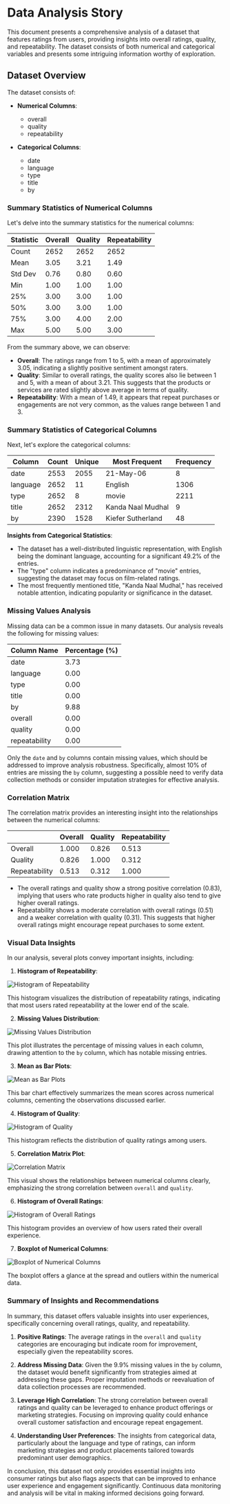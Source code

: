 # Data Analysis Story

This document presents a comprehensive analysis of a dataset that features ratings from users, providing insights into overall ratings, quality, and repeatability. The dataset consists of both numerical and categorical variables and presents some intriguing information worthy of exploration.

## Dataset Overview

The dataset consists of:

- **Numerical Columns**: 
  - overall
  - quality
  - repeatability
      
- **Categorical Columns**: 
  - date
  - language
  - type
  - title
  - by
  
### Summary Statistics of Numerical Columns

Let's delve into the summary statistics for the numerical columns:

| Statistic | Overall     | Quality      | Repeatability |
|-----------|-------------|--------------|---------------|
| Count     | 2652        | 2652         | 2652          |
| Mean      | 3.05        | 3.21         | 1.49          |
| Std Dev   | 0.76        | 0.80         | 0.60          |
| Min       | 1.00        | 1.00         | 1.00          |
| 25%       | 3.00        | 3.00         | 1.00          |
| 50%       | 3.00        | 3.00         | 1.00          |
| 75%       | 3.00        | 4.00         | 2.00          |
| Max       | 5.00        | 5.00         | 3.00          |

From the summary above, we can observe:

- **Overall**: The ratings range from 1 to 5, with a mean of approximately 3.05, indicating a slightly positive sentiment amongst raters.
- **Quality**: Similar to overall ratings, the quality scores also lie between 1 and 5, with a mean of about 3.21. This suggests that the products or services are rated slightly above average in terms of quality.
- **Repeatability**: With a mean of 1.49, it appears that repeat purchases or engagements are not very common, as the values range between 1 and 3.

### Summary Statistics of Categorical Columns

Next, let's explore the categorical columns:

| Column    | Count | Unique | Most Frequent       | Frequency |
|-----------|-------|--------|---------------------|----------|
| date      | 2553  | 2055   | 21-May-06           | 8        |
| language  | 2652  | 11     | English             | 1306     |
| type      | 2652  | 8      | movie               | 2211     |
| title     | 2652  | 2312   | Kanda Naal Mudhal   | 9        |
| by        | 2390  | 1528   | Kiefer Sutherland    | 48       |

**Insights from Categorical Statistics**:
- The dataset has a well-distributed linguistic representation, with English being the dominant language, accounting for a significant 49.2% of the entries.
- The "type" column indicates a predominance of "movie" entries, suggesting the dataset may focus on film-related ratings.
- The most frequently mentioned title, "Kanda Naal Mudhal," has received notable attention, indicating popularity or significance in the dataset.

### Missing Values Analysis

Missing data can be a common issue in many datasets. Our analysis reveals the following for missing values:

| Column Name | Percentage (%) |
|-------------|----------------|
| date        | 3.73           |
| language    | 0.00           |
| type        | 0.00           |
| title       | 0.00           |
| by          | 9.88           |
| overall     | 0.00           |
| quality     | 0.00           |
| repeatability| 0.00          |

Only the `date` and `by` columns contain missing values, which should be addressed to improve analysis robustness. Specifically, almost 10% of entries are missing the `by` column, suggesting a possible need to verify data collection methods or consider imputation strategies for effective analysis.

### Correlation Matrix

The correlation matrix provides an interesting insight into the relationships between the numerical columns:

|              | Overall | Quality | Repeatability |
|--------------|---------|---------|---------------|
| Overall      | 1.000   | 0.826   | 0.513         |
| Quality      | 0.826   | 1.000   | 0.312         |
| Repeatability | 0.513  | 0.312   | 1.000         |

- The overall ratings and quality show a strong positive correlation (0.83), implying that users who rate products higher in quality also tend to give higher overall ratings.
- Repeatability shows a moderate correlation with overall ratings (0.51) and a weaker correlation with quality (0.31). This suggests that higher overall ratings might encourage repeat purchases to some extent.

### Visual Data Insights

In our analysis, several plots convey important insights, including:

1. **Histogram of Repeatability**: 

![Histogram of Repeatability](histogram_repeatability.png)

This histogram visualizes the distribution of repeatability ratings, indicating that most users rated repeatability at the lower end of the scale.

2. **Missing Values Distribution**: 

![Missing Values Distribution](missing_values.png)

This plot illustrates the percentage of missing values in each column, drawing attention to the `by` column, which has notable missing entries.

3. **Mean as Bar Plots**: 

![Mean as Bar Plots](mean_as_bar_plots.png)

This bar chart effectively summarizes the mean scores across numerical columns, cementing the observations discussed earlier.

4. **Histogram of Quality**: 

![Histogram of Quality](histogram_quality.png)

This histogram reflects the distribution of quality ratings among users.

5. **Correlation Matrix Plot**:

![Correlation Matrix](correlation_matrix.png)

This visual shows the relationships between numerical columns clearly, emphasizing the strong correlation between `overall` and `quality`.

6. **Histogram of Overall Ratings**: 

![Histogram of Overall Ratings](histogram_overall.png)

This histogram provides an overview of how users rated their overall experience.

7. **Boxplot of Numerical Columns**: 

![Boxplot of Numerical Columns](boxplot_num_cols.png)

The boxplot offers a glance at the spread and outliers within the numerical data.

### Summary of Insights and Recommendations

In summary, this dataset offers valuable insights into user experiences, specifically concerning overall ratings, quality, and repeatability. 

1. **Positive Ratings**: The average ratings in the `overall` and `quality` categories are encouraging but indicate room for improvement, especially given the repeatability scores.

2. **Address Missing Data**: Given the 9.9% missing values in the `by` column, the dataset would benefit significantly from strategies aimed at addressing these gaps. Proper imputation methods or reevaluation of data collection processes are recommended.

3. **Leverage High Correlation**: The strong correlation between overall ratings and quality can be leveraged to enhance product offerings or marketing strategies. Focusing on improving quality could enhance overall customer satisfaction and encourage repeat engagement.

4. **Understanding User Preferences**: The insights from categorical data, particularly about the language and type of ratings, can inform marketing strategies and product placements tailored towards predominant user demographics.

In conclusion, this dataset not only provides essential insights into consumer ratings but also flags aspects that can be improved to enhance user experience and engagement significantly. Continuous data monitoring and analysis will be vital in making informed decisions going forward.